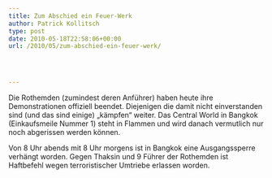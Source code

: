 ```yaml
---
title: Zum Abschied ein Feuer-Werk
author: Patrick Kollitsch
type: post
date: 2010-05-18T22:58:06+00:00
url: /2010/05/zum-abschied-ein-feuer-werk/




---
```

Die Rothemden (zumindest deren Anführer) haben heute ihre Demonstrationen offiziell beendet. Diejenigen die damit nicht einverstanden sind (und das sind einige) &#8222;kämpfen&#8220; weiter. Das Central World in Bangkok (Einkaufsmeile Nummer 1) steht in Flammen und wird danach vermutlich nur noch abgerissen werden können. 

Von 8 Uhr abends mit 8 Uhr morgens ist in Bangkok eine Ausgangssperre verhängt worden. Gegen Thaksin und 9 Führer der Rothemden ist Haftbefehl wegen terroristischer Umtriebe erlassen worden.